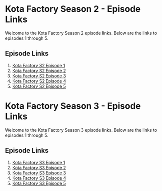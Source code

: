 
# Kota Factory Season 2 - Episode Links

Welcome to the Kota Factory Season 2 episode links. Below are the links to episodes 1 through 5.

## Episode Links

1. [Kota Factory S2 Episode 1](https://drive.google.com/file/d/1--T4H_N_Iq3yxxcdQ2zoGmNquUUKKkGC/view?usp=drive_link)
2. [Kota Factory S2 Episode 2](https://drive.google.com/file/d/1-4Mjgh5GrwDtkZh8OnhTT3MOEOV21UNQ/view?usp=drive_link)
3. [Kota Factory S2 Episode 3](https://drive.google.com/file/d/1-3JSwgmZA_129B-a7cU3DH2bSKV2QudL/view?usp=drive_link)
4. [Kota Factory S2 Episode 4](https://drive.google.com/file/d/1-5vBfqerY6EAvLQypz41N-1QSRPM4weF/view?usp=drive_link)
5. [Kota Factory S2 Episode 5](https://drive.google.com/file/d/1-CRSVcN92Y_3JGVlYQMpHOYCEI0_rfAd/view?usp=drive_link)

# Kota Factory Season 3 - Episode Links

Welcome to the Kota Factory Season 3 episode links. Below are the links to episodes 1 through 5.

## Episode Links

1. [Kota Factory S3 Episode 1](https://drive.google.com/open?id=1-86aHNC6Jh2k9fMfv5gIPTY47kk8YV_6&usp=drive_copy)
2. [Kota Factory S3 Episode 2](https://drive.google.com/file/d/1-8XaxyBrxcJoRs2cdAMDZtkoyvbYCRg1/view?usp=drive_link)
3. [Kota Factory S3 Episode 3](https://drive.google.com/file/d/1-5zRIRCjckldPYnWvewVbWfq-o6LnVht/view?usp=drive_link)
4. [Kota Factory S3 Episode 4](https://drive.google.com/file/d/1-Ev6NEgr_XxLBMx-oiLDTMFvKY-TaZVf/view?usp=drive_link)
5. [Kota Factory S3 Episode 5](https://drive.google.com/file/d/1-CfksCgd9-dBAzrR8ApU0n-R-POE8bCg/view?usp=drive_link)
